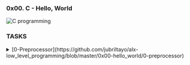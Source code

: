 ### 0x00. C - Hello, World

![C programming](https://user-images.githubusercontent.com/110563322/190161802-0dc52227-2322-4986-bef2-25a31e38418d.png)

### TASKS
<details>
Write a script that runs a C file through the preprocessor and save the result into another file.
  
* The C file name will be saved in the variable $CFILE
* The output should be saved in the file c

<summary>
  [0-Preprocessor](https://github.com/jubriltayo/alx-low_level_programming/blob/master/0x00-hello_world/0-preprocessor)
</summary>
